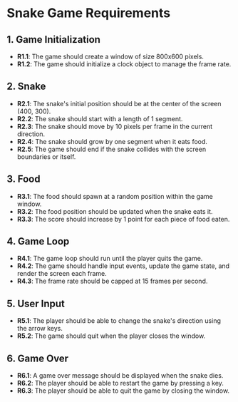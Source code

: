 # Snake Game Requirements

## 1. Game Initialization

- **R1.1**: The game should create a window of size 800x600 pixels.
- **R1.2**: The game should initialize a clock object to manage the frame rate.

## 2. Snake

- **R2.1**: The snake's initial position should be at the center of the screen (400, 300).
- **R2.2**: The snake should start with a length of 1 segment.
- **R2.3**: The snake should move by 10 pixels per frame in the current direction.
- **R2.4**: The snake should grow by one segment when it eats food.
- **R2.5**: The game should end if the snake collides with the screen boundaries or itself.

## 3. Food

- **R3.1**: The food should spawn at a random position within the game window.
- **R3.2**: The food position should be updated when the snake eats it.
- **R3.3**: The score should increase by 1 point for each piece of food eaten.

## 4. Game Loop

- **R4.1**: The game loop should run until the player quits the game.
- **R4.2**: The game should handle input events, update the game state, and render the screen each frame.
- **R4.3**: The frame rate should be capped at 15 frames per second.

## 5. User Input

- **R5.1**: The player should be able to change the snake's direction using the arrow keys.
- **R5.2**: The game should quit when the player closes the window.

## 6. Game Over

- **R6.1**: A game over message should be displayed when the snake dies.
- **R6.2**: The player should be able to restart the game by pressing a key.
- **R6.3**: The player should be able to quit the game by closing the window.
